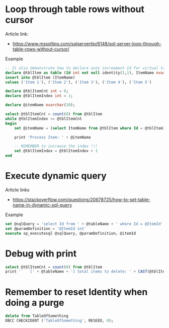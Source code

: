 # Loop through table rows without cursor
Article link:
* https://www.mssqltips.com/sqlservertip/6148/sql-server-loop-through-table-rows-without-cursor/

Example
```sql
-- It also demonstrate how to declare auto increament Id for virtual table
declare @tblItem as table (Id int not null identity(1,1), ItemName nvarchar(max))
insert into @tblItem (ItemName)
values ('Item 1'), ('Item 2'), ('Item 3'), ('Item 4'), ('Item 5')

declare @tblItemCnt int = 0;
declare @tblItemIndex int = 1;

declare @itemName nvarchar(20);

select @tblItemCnt = count(0) from @tblItem
while @tblItemIndex <= @tblItemCnt
begin
	set @itemName = (select ItemName from @tblItem where Id = @tblItemIndex)

	print 'Process Item: ' + @itemName

	-- REMEMBER to increase the index !!!
	set @tblItemIndex = @tblItemIndex + 1
end
```

# Execute dynamic query
Article links
* https://stackoverflow.com/questions/20678725/how-to-set-table-name-in-dynamic-sql-query

Example
```sql
set @sqlQuery = 'select Id from ' + @tableName + ' where Id = @ItemId'
set @paramDefinition = '@ItemId int'
execute sp_executesql @sqlQuery, @paramDefinition, @itemId
```

# Debug with print
```sql
select @tblItemCnt = count(0) from @tblItem
print '    [' + @tableName + '] total items to delete: ' + CAST(@tblItemCnt AS VARCHAR(MAX))
```

# Remember to reset Identity when doing a purge
```sql
delete from TableOfSomething
DBCC CHECKIDENT ('TableOfSomething', RESEED, 0);
```
